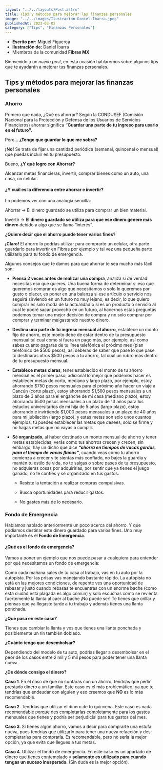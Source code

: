 ```yaml
---
layout: "../../layouts/Post.astro"
title: Tips y métodos para mejorar las finanzas personales
image: "../../images/Ilustracion-Daniel-Ibarra.jpeg"
publishedAt: 2023-03-02
category: ["Tips", "Finanzas Personales"]
---
```


<!-- @format -->

- **Escrito por:** Miguel Figueroa
- **Ilustración de:** Daniel Ibarra
- Miembros de la comunidad **Fibras MX**

Bienvenido a un _nuevo post_, en esta ocasión hablaremos sobre algunos tips que te ayudarán a mejorar tus finanzas personales.

## Tips y métodos para mejorar las finanzas personales

### Ahorro

Primero que nada, ¿Qué es ahorrar? Según la CONDUSEF (Comisión Nacional para la Protección y Defensa de los Usuarios de Servicios Financieros) ahorrar significa **“Guardar una parte de tu ingreso para usarlo en el futuro”.**

Pero... **¿Tengo que guardar lo que me sobra?**

**¡No!** Se trata de fijar una cantidad periódica (semanal, quincenal o mensual) que puedas incluir en tu presupuesto.

Bueno, **¿Y qué logro con Ahorrar?**

Alcanzar metas financieras, invertir, comprar bienes como un auto, una casa, un celular.

#### ¿Y cuál es la diferencia entre ahorrar e invertir?

Lo podemos ver con una analogía sencilla:

Ahorrar → El dinero guardado se utiliza para comprar un bien material.

Invertir → **El dinero guardado se utiliza para que ese dinero genere más dinero** debido a algo que se llama “interés”.

**¿Quiere decir que el ahorro puede tener varios fines?**

**¡Claro!** El ahorro lo podrías utilizar para comprarte un celular, otra parte guardarlo para invertir en Fibras por ejemplo y tal vez una pequeña parte utilizarlo para tu fondo de emergencia.

Algunos consejos que te damos para que ahorrar te sea mucho más fácil son:

- **Piensa 2 veces antes de realizar una compra**, analiza si de verdad necesitas eso que quieres. Una buena forma de determinar si eso que queremos comprar es algo que necesitamos o solo lo queremos por gusto o placer, es poner en una balanza si ese artículo o servicio nos seguirá sirviendo en un futuro no muy lejano, es decir, lo que quiero comprar es solo moda de la actualidad o si es un producto o servicio al cual le podré sacar provecho en un futuro, al hacernos estas preguntas podemos tomar una mejor decisión de compra y no solo comprar por comprar y terminar malgastando nuestro dinero.

- **Destina una parte de tu ingreso mensual al ahorro**, establece un monto fijo de ahorro, este monto debe de estar dentro de tu presupuesto mensual tal cual como si fuera un pago más, por ejemplo, así como sabes cuanto pagaras de tu línea telefónica el próximo mes (plan telefónico de $500 pesos), así deberás de saber que pase lo que pase tú destinaras otros $500 pesos a tu ahorro, tal cual un rubro más dentro de tu presupuesto mensual.

- **Establece metas claras**, tener establecido el monto de tu ahorro mensual es el primer paso, adicional lo mejor que podemos hacer es establecer metas de corto, mediano y largo plazo, por ejemplo, estoy ahorrando $750 pesos mensuales para el próximo año hacer un viaje a Cancún (corto plazo), estoy ahorrando $1,500 pesos mensuales a un plazo de 3 años para el enganche de mi casa (mediano plazo), estoy ahorrando $500 pesos mensuales a un plazo de 13 años para los estudios universitarios de mi hija de 5 años (largo plazo), estoy ahorrando e invirtiendo $1,000 pesos mensuales a un plazo de 40 años para mi jubilación (largo plazo), y estas metas son solo unos cuantos ejemplos, tú puedes establecer las metas que desees, solo se firme y no hagas metas que no vayas a cumplir.

- **Sé organizado**, al haber destinado un monto mensual de ahorro y tener metas establecidas, verás como tus ahorros crecen y crecen, sin embargo, hay un dicho que dice _**“ahorra en tiempos de vacas gordas, para el tiempo de vacas flacas”**_, cuando veas como tu ahorro comienza a crecer y te sientas más confiado, no bajes la guardia y mantén tu estilo de vida, no te salgas o sobre pases de tu presupuesto, no adquieras cosas por adquirirlas, por sentir que ya tienes el juego ganado, no te confíes y sé organizado en tus gastos.

  - Resiste la tentación a realizar compras compulsivas.

  - Busca oportunidades para reducir gastos.

  - No gastes más de lo necesario.

### Fondo de Emergencia

Habíamos hablado anteriormente un poco acerca del ahorro.
Y que podíamos destinar este dinero guardado para varios fines. Uno muy importante es el **Fondo de Emergencia**.

#### ¿Qué es el fondo de emergencia?

Vamos a poner un ejemplo que nos puede pasar a cualquiera para entender por qué necesitamos un fondo de emergencia:

Como cada mañana sales de tu casa al trabajo, vas en tu auto por la autopista. Por las prisas vas manejando bastante rápido. La autopista no está en las mejores condiciones, de repente ves una oportunidad de rebasar y justo cuando rebasas te encuentras con un enorme bache (como esta ciudad está plagada es algo común) y solo escuchas como se revienta fuertemente la llanta al caer al bache ¡No puede ser! Te tienes que orillar y piensas que ya llegaste tarde a tu trabajo y además tienes una llanta ponchada.

**¿Qué pasa en este caso?**

Tienes que cambiar la llanta y ves que tienes una llanta ponchada y posiblemente un rin también doblado.

**¿Cuánto tengo que desembolsar?**

Dependiendo del modelo de tu auto, podrías llegar a desembolsar en el peor de los casos entre 2 mil y 5 mil pesos para poder tener una llanta nueva.

**¿De dónde consigo el dinero?**

**Caso 1**. En el caso de que no contaras con un ahorro, tendrías que pedir prestado dinero a un familiar. Este caso es el más problemático, ya que te tendrías que endeudar con alguien y eso creemos que **NO** es lo más recomendable.

**Caso 2**. Tendrías que utilizar el dinero de tu quincena. Este caso es nada recomendable porque des completarías completamente para los gastos mensuales que tienes y podría ser perjudicial para tus gastos del mes.

**Caso 3**. Si tienes algún ahorro, vamos a decir para comprarte una estufa nueva, pues tendrías que utilizarlo para tener una nueva refacción y des completarías para comprarla. Es recomendable, pero no sería la mejor opción, ya que evita que llegues a tus metas.

**Caso 4**. Utilizar el fondo de emergencia. En este caso es un apartado de dinero que tienes contemplado y **solamente es utilizado para cuando tengas un suceso inesperado**. (Sin duda es la mejor opción).
